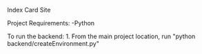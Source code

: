 Index Card Site

Project Requirements:
-Python

To run the backend:
    1. From the main project location, run "python backend/createEnvironment.py"